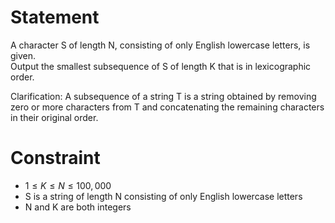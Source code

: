 # Statement
A character S of length N, consisting of only English lowercase letters, is given. \
Output the smallest subsequence of S of length K that is in lexicographic order.

Clarification: A subsequence of a string T is a string obtained by removing zero or more characters from T and concatenating the remaining characters in their original order.

# Constraint
- $1 \le K \le N \le 100,000$
- S is a string of length N consisting of only English lowercase letters
- N and K are both integers